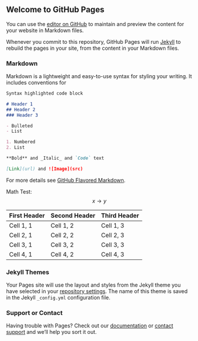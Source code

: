 ## Welcome to GitHub Pages

You can use the [editor on GitHub](https://github.com/Murray2061/murray2061.github.io/edit/master/README.md) to maintain and preview the content for your website in Markdown files.

Whenever you commit to this repository, GitHub Pages will run [Jekyll](https://jekyllrb.com/) to rebuild the pages in your site, from the content in your Markdown files.

### Markdown

Markdown is a lightweight and easy-to-use syntax for styling your writing. It includes conventions for

```markdown
Syntax highlighted code block

# Header 1
## Header 2
### Header 3

- Bulleted
- List

1. Numbered
2. List

**Bold** and _Italic_ and `Code` text

[Link](url) and ![Image](src)
```

For more details see [GitHub Flavored Markdown](https://guides.github.com/features/mastering-markdown/).

Math Test: $$x \to y$$

First Header | Second Header | Third Header
--------------|----------------|----
Cell 1, 1 | Cell 1, 2 | Cell 1, 3
Cell 2, 1 | Cell 2, 2 | Cell 2, 3
Cell 3, 1 | Cell 3, 2 | Cell 3, 3
Cell 4, 1 | Cell 4, 2 | Cell 4, 3

### Jekyll Themes

Your Pages site will use the layout and styles from the Jekyll theme you have selected in your [repository settings](https://github.com/Murray2061/murray2061.github.io/settings). The name of this theme is saved in the Jekyll `_config.yml` configuration file.

### Support or Contact

Having trouble with Pages? Check out our [documentation](https://help.github.com/categories/github-pages-basics/) or [contact support](https://github.com/contact) and we’ll help you sort it out.
